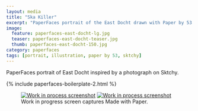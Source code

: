 ```yaml
---
layout: media
title: "Ska Killer"
excerpt: "PaperFaces portrait of the East Docht drawn with Paper by 53 on an iPad."
image: 
  feature: paperfaces-east-docht-lg.jpg
  teaser: paperfaces-east-docht-teaser.jpg
  thumb: paperfaces-east-docht-150.jpg
category: paperfaces
tags: [portrait, illustration, paper by 53, sktchy]
---
```


PaperFaces portrait of East Docht inspired by a photograph on Sktchy.

{% include paperfaces-boilerplate-2.html %}

<figure class="third">
  <a href="{{ site.url }}/images/paperfaces-east-docht-process-1-lg.jpg"><img src="{{ site.url }}/images/paperfaces-east-docht-process-1-600.jpg" alt="Work in process screenshot"></a>
  <a href="{{ site.url }}/images/paperfaces-east-docht-process-2-lg.jpg"><img src="{{ site.url }}/images/paperfaces-east-docht-process-2-600.jpg" alt="Work in process screenshot"></a>
  <figcaption>Work in progress screen captures Made with Paper.</figcaption>
</figure>